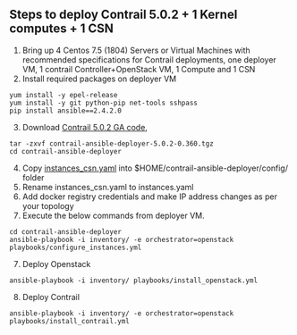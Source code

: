 
## Steps to deploy Contrail 5.0.2 + 1 Kernel computes + 1 CSN

1. Bring up 4 Centos 7.5 (1804) Servers or Virtual Machines with recommended specifications for Contrail deployments, 
   one deployer VM, 1 contrail Controller+OpenStack VM, 1 Compute and 1 CSN
2. Install required packages on deployer VM
```
yum install -y epel-release
yum install -y git python-pip net-tools sshpass
pip install ansible==2.4.2.0
```
3. Download  [Contrail 5.0.2 GA code](https://www.juniper.net/support/downloads/?p=contrail#sw),
```
tar -zxvf contrail-ansible-deployer-5.0.2-0.360.tgz
cd contrail-ansible-deployer
```
4. Copy [instances_csn.yaml](https://github.com/urao/contrail5_deployments/blob/master/5_0_2_deployments/openstack_queens/instances_csn.yaml) 
   into $HOME/contrail-ansible-deployer/config/ folder
5. Rename instances_csn.yaml to instances.yaml
5. Add docker registry credentials and make IP address changes as per your topology
6. Execute the below commands from deployer VM.
```
cd contrail-ansible-deployer
ansible-playbook -i inventory/ -e orchestrator=openstack playbooks/configure_instances.yml
```
7. Deploy Openstack 
```
ansible-playbook -i inventory/ playbooks/install_openstack.yml
```
8. Deploy Contrail 
```
ansible-playbook -i inventory/ -e orchestrator=openstack playbooks/install_contrail.yml
```
